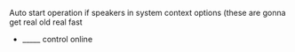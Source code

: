 Auto start operation if speakers in system context options (these are gonna get real old real fast

- _____ control online